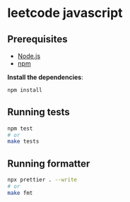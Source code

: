 # leetcode javascript

## Prerequisites

- [Node.js](https://nodejs.org/)
- [npm](https://www.npmjs.com/)

**Install the dependencies**:

```bash
npm install
```

## Running tests

```bash
npm test
# or
make tests
```

## Running formatter

```bash
npx prettier . --write
# or
make fmt
```
